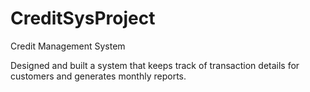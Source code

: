 # CreditSysProject
Credit Management System

Designed and built a system that keeps track of transaction details for
customers and generates monthly reports.
